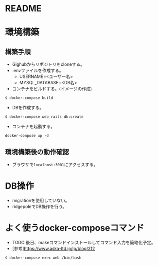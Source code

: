 # README

# 環境構築
## 構築手順
- Gighubからリポジトリをcloneする。
- .envファイルを作成する。
  - USERNAME=<ユーザー名>
  - MYSQL_DATABASE=<DB名>
- コンテナをビルドする。(イメージの作成)
```
$ docker-compose build
```

- DBを作成する。
```
$ docker-compose web rails db:create
```

- コンテナを起動する。
```
docker-compose up -d
```

## 環境構築後の動作確認
- ブラウザで`localhost:3001`にアクセスする。

# DB操作
- migrationを使用していない。
- ridgepoleでDB操作を行う。

# よく使うdocker-composeコマンド
- TODO 後日、makeコマンドインストールしてコマンド入力を簡略化予定。
- [参考]https://www.aska-ltd.jp/jp/blog/212
```
$ docker-compose exec web /bin/bash
```